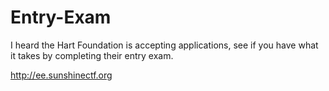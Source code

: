 # Entry-Exam

I heard the Hart Foundation is accepting applications, see if you have what it takes by completing their entry exam.

http://ee.sunshinectf.org